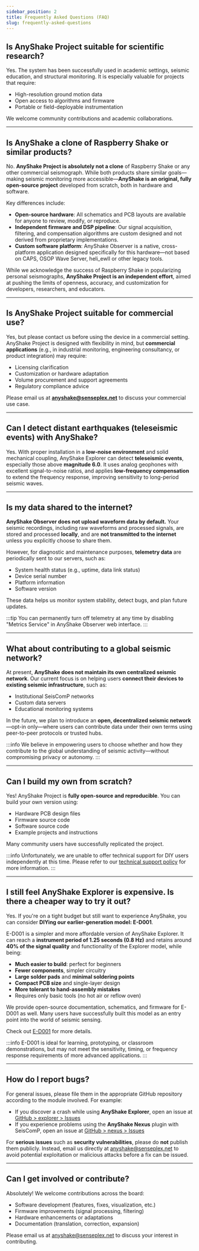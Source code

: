 ```yaml
---
sidebar_position: 2
title: Frequently Asked Questions (FAQ)
slug: frequently-asked-questions
---
```


## Is AnyShake Project suitable for scientific research?

Yes. The system has been successfully used in academic settings, seismic education, and structural monitoring. It is especially valuable for projects that require:

- High-resolution ground motion data
- Open access to algorithms and firmware
- Portable or field-deployable instrumentation

We welcome community contributions and academic collaborations.

---

## Is AnyShake a clone of Raspberry Shake or similar products?

No. **AnyShake Project is absolutely not a clone** of Raspberry Shake or any other commercial seismograph. While both products share similar goals—making seismic monitoring more accessible—**AnyShake is an original, fully open-source project** developed from scratch, both in hardware and software.

Key differences include:

- **Open-source hardware**: All schematics and PCB layouts are available for anyone to review, modify, or reproduce.
- **Independent firmware and DSP pipeline**: Our signal acquisition, filtering, and compensation algorithms are custom designed and not derived from proprietary implementations.
- **Custom software platform**: AnyShake Observer is a native, cross-platform application designed specifically for this hardware—not based on CAPS, OSOP Wave Server, heli_ewII or other legacy tools.

While we acknowledge the success of Raspberry Shake in popularizing personal seismographs, **AnyShake Project is an independent effort**, aimed at pushing the limits of openness, accuracy, and customization for developers, researchers, and educators.

---

## Is AnyShake Project suitable for commercial use?

Yes, but please contact us before using the device in a commercial setting. AnyShake Project is designed with flexibility in mind, but **commercial applications** (e.g., in industrial monitoring, engineering consultancy, or product integration) may require:

- Licensing clarification
- Customization or hardware adaptation
- Volume procurement and support agreements
- Regulatory compliance advice

Please email us at **anyshake@senseplex.net** to discuss your commercial use case.

---

## Can I detect distant earthquakes (teleseismic events) with AnyShake?

Yes. With proper installation in a **low-noise environment** and solid mechanical coupling, AnyShake Explorer can detect **teleseismic events**, especially those above **magnitude 6.0**. It uses analog geophones with excellent signal-to-noise ratios, and applies **low-frequency compensation** to extend the frequency response, improving sensitivity to long-period seismic waves.

---

## Is my data shared to the internet?

**AnyShake Observer does not upload waveform data by default.** Your seismic recordings, including raw waveforms and processed signals, are stored and processed **locally**, and are **not transmitted to the internet** unless you explicitly choose to share them.

However, for diagnostic and maintenance purposes, **telemetry data** are periodically sent to our servers, such as:

- System health status (e.g., uptime, data link status)
- Device serial number
- Platform information
- Software version

These data helps us monitor system stability, detect bugs, and plan future updates.

:::tip
You can permanently turn off telemetry at any time by disabling "Metrics Service" in AnyShake Observer web interface.
:::

---

## What about contributing to a global seismic network?

At present, **AnyShake does not maintain its own centralized seismic network**. Our current focus is on helping users **connect their devices to existing seismic infrastructure**, such as:

- Institutional SeisComP networks
- Custom data servers
- Educational monitoring systems

In the future, we plan to introduce an **open, decentralized seismic network**—opt-in only—where users can contribute data under their own terms using peer-to-peer protocols or trusted hubs.

:::info
We believe in empowering users to choose whether and how they contribute to the global understanding of seismic activity—without compromising privacy or autonomy.
:::

---

## Can I build my own from scratch?

Yes! AnyShake Project is **fully open-source and reproducible**. You can build your own version using:

- Hardware PCB design files
- Firmware source code
- Software source code
- Example projects and instructions

Many community users have successfully replicated the project.

:::info
Unfortunately, we are unable to offer technical support for DIY users independently at this time. Please refer to our [technical support policy](/docs/support-policy#for-diy-users) for more information.
:::

---

## I still feel AnyShake Explorer is expensive. Is there a cheaper way to try it out?

Yes. If you're on a tight budget but still want to experience AnyShake, you can consider **DIYing our earlier-generation model: E-D001**.

E-D001 is a simpler and more affordable version of AnyShake Explorer. It can reach a **instrument period of 1.25 seconds (0.8 Hz)** and retains around **40% of the signal quality** and functionality of the Explorer model, while being:

- **Much easier to build**: perfect for beginners
- **Fewer components**, simpler circuitry
- **Large solder pads** and **minimal soldering points**
- **Compact PCB size** and single-layer design
- **More tolerant to hand-assembly mistakes**
- Requires only basic tools (no hot air or reflow oven)

We provide open-source documentation, schematics, and firmware for E-D001 as well. Many users have successfully built this model as an entry point into the world of seismic sensing.

Check out [E-D001](https://github.com/anyshake/explorer/tree/v1) for more details.

:::info
E-D001 is ideal for learning, prototyping, or classroom demonstrations, but may not meet the sensitivity, timing, or frequency response requirements of more advanced applications.
:::

---

## How do I report bugs?

For general issues, please file them in the appropriate GitHub repository according to the module involved. For example:

- If you discover a crash while using **AnyShake Explorer**, open an issue at [GitHub > explorer > Issues](https://github.com/anyshake/explorer/issues)
- If you experience problems using the **AnyShake Nexus** plugin with SeisComP, open an issue at [GitHub > nexus > Issues](https://github.com/anyshake/nexus/issues)

For **serious issues** such as **security vulnerabilities**, please do **not** publish them publicly. Instead, email us directly at [anyshake@senseplex.net](mailto:anyshake@senseplex.net) to avoid potential exploitation or malicious attacks before a fix can be issued.

---

## Can I get involved or contribute?

Absolutely! We welcome contributions across the board:

- Software development (features, fixes, visualization, etc.)
- Firmware improvements (signal processing, filtering)
- Hardware enhancements or adaptations
- Documentation (translation, correction, expansion)

Please email us at [anyshake@senseplex.net](mailto:anyshake@senseplex.net) to discuss your interest in contributing.
